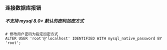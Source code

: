 ### 连接数据库报错
##### 不支持 mysql 8.0+ 默认的密码加密方式
```
# 修改用户密码为指定加密方式
ALTER USER 'root'@'localhost' IDENTIFIED WITH mysql_native_password BY 'root';
```
